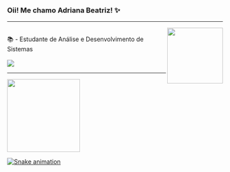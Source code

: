 ### Oii! Me chamo Adriana Beatriz! ✨
<hr><img align="right" width="130" src="https://media1.giphy.com/media/hENDkVRxKsctCpuAun/giphy.gif?cid=ecf05e478ydp8sb5zocrrnpyqh458v78u0nchhqd9pmth28p&rid=giphy.gif&ct=g/giphy.gif"/>
<div><br>
📚 - Estudante de Análise e Desenvolvimento de Sistemas<br> 
</div>
<div style="display: inline_block"><br>
  <a href="https://www.linkedin.com/in/adrianabeatriz3/" target="_blank"><img src="https://img.shields.io/badge/-LinkedIn-%230077B5?style=for-the-badge&logo=linkedin&logoColor=white" target="_blank"></a>
</div> 
<hr>
<div>
 <a href="https://github.com/driica">
 <img height="170em" src="https://github-readme-stats.vercel.app/api/top-langs/?username=driica&layout=compact&langs_count=7&theme=radical"/>
</div>

  ![Snake animation](https://github.com/driica/driica/blob/output/github-contribution-grid-snake.svg)

